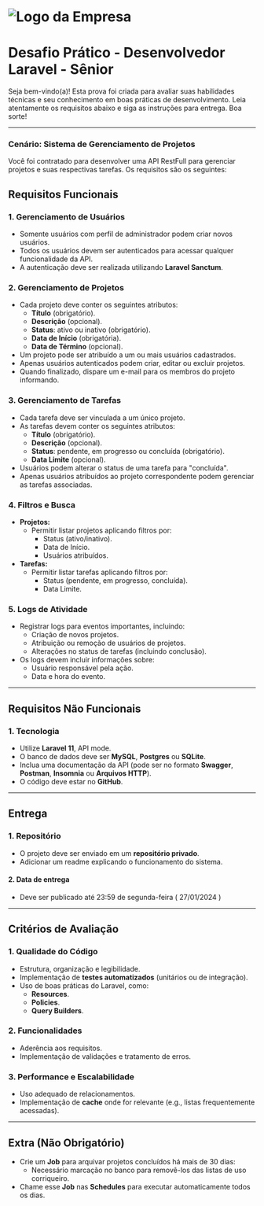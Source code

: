 # ![Logo da Empresa](https://lexxen.com/Group%201000001771.svg)

# Desafio Prático - Desenvolvedor Laravel - Sênior

Seja bem-vindo(a)! Esta prova foi criada para avaliar suas habilidades técnicas e seu conhecimento em boas práticas de desenvolvimento. Leia atentamente os requisitos abaixo e siga as instruções para entrega. Boa sorte!

---

### Cenário: Sistema de Gerenciamento de Projetos

Você foi contratado para desenvolver uma API RestFull para gerenciar projetos e suas respectivas tarefas. Os requisitos são os seguintes:

## Requisitos Funcionais

### 1. Gerenciamento de Usuários
- Somente usuários com perfil de administrador podem criar novos usuários.  
- Todos os usuários devem ser autenticados para acessar qualquer funcionalidade da API.  
- A autenticação deve ser realizada utilizando **Laravel Sanctum**.

### 2. Gerenciamento de Projetos
- Cada projeto deve conter os seguintes atributos:
  - **Título** (obrigatório).
  - **Descrição** (opcional).
  - **Status**: ativo ou inativo (obrigatório).
  - **Data de Início** (obrigatória).
  - **Data de Término** (opcional).
- Um projeto pode ser atribuído a um ou mais usuários cadastrados.
- Apenas usuários autenticados podem criar, editar ou excluir projetos.
- Quando finalizado, dispare um e-mail para os membros do projeto informando.

### 3. Gerenciamento de Tarefas
- Cada tarefa deve ser vinculada a um único projeto.
- As tarefas devem conter os seguintes atributos:
  - **Título** (obrigatório).
  - **Descrição** (opcional).
  - **Status**: pendente, em progresso ou concluída (obrigatório).
  - **Data Limite** (opcional).
- Usuários podem alterar o status de uma tarefa para "concluída".
- Apenas usuários atribuídos ao projeto correspondente podem gerenciar as tarefas associadas.

### 4. Filtros e Busca
- **Projetos:**
  - Permitir listar projetos aplicando filtros por:
    - Status (ativo/inativo).
    - Data de Início.
    - Usuários atribuídos.
- **Tarefas:**
  - Permitir listar tarefas aplicando filtros por:
    - Status (pendente, em progresso, concluída).
    - Data Limite.

### 5. Logs de Atividade
- Registrar logs para eventos importantes, incluindo:
  - Criação de novos projetos.
  - Atribuição ou remoção de usuários de projetos.
  - Alterações no status de tarefas (incluindo conclusão).
- Os logs devem incluir informações sobre:
  - Usuário responsável pela ação.
  - Data e hora do evento.

---

## Requisitos Não Funcionais

### 1. Tecnologia
- Utilize **Laravel 11**, API mode.
- O banco de dados deve ser **MySQL**, **Postgres** ou **SQLite**.
- Inclua uma documentação da API (pode ser no formato **Swagger**, **Postman**, **Insomnia** ou **Arquivos HTTP**).
- O código deve estar no **GitHub**.

---

## Entrega

### 1. Repositório
- O projeto deve ser enviado em um **repositório privado**.
- Adicionar um readme explicando o funcionamento do sistema.

#### 2. Data de entrega
- Deve ser publicado até 23:59 de segunda-feira ( 27/01/2024 )
---

## Critérios de Avaliação

### 1. Qualidade do Código
- Estrutura, organização e legibilidade.
- Implementação de **testes automatizados** (unitários ou de integração).
- Uso de boas práticas do Laravel, como:
  - **Resources**.
  - **Policies**.
  - **Query Builders**.

### 2. Funcionalidades
- Aderência aos requisitos.
- Implementação de validações e tratamento de erros.

### 3. Performance e Escalabilidade
- Uso adequado de relacionamentos.
- Implementação de **cache** onde for relevante (e.g., listas frequentemente acessadas).

---

## Extra (Não Obrigatório)

- Crie um **Job** para arquivar projetos concluídos há mais de 30 dias:
  - Necessário marcação no banco para removê-los das listas de uso corriqueiro.
- Chame esse **Job** nas **Schedules** para executar automaticamente todos os dias.

